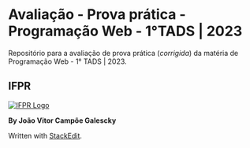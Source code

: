 # Avaliação - Prova prática - Programação Web - 1°TADS | 2023

Repositório para a avaliação de prova prática (*corrigida*) da matéria de Programação Web - 1° TADS | 2023. 

## IFPR

[![IFPR Logo](https://user-images.githubusercontent.com/126702799/234438114-4db30796-20ad-4bec-b118-246ebbe9de63.png)](https://user-images.githubusercontent.com/126702799/234438114-4db30796-20ad-4bec-b118-246ebbe9de63.png)

**By João Vitor Campõe Galescky**

Written with  [StackEdit](https://stackedit.io/).
